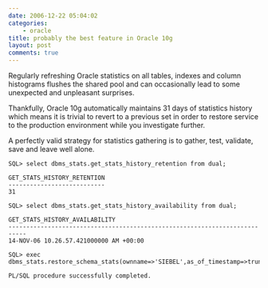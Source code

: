 ```yaml
---
date: 2006-12-22 05:04:02
categories:
    - oracle
title: probably the best feature in Oracle 10g
layout: post
comments: true
---
```

Regularly refreshing Oracle statistics on all tables, indexes and column
histograms flushes the shared pool and can occasionally lead to some
unexpected and unpleasant surprises.

Thankfully, Oracle 10g automatically maintains 31 days of statistics
history which means it is trivial to revert to a previous set in order
to restore service to the production environment while you investigate
further.

A perfectly valid strategy for statistics gathering is to gather, test,
validate, save and leave well alone.


    SQL> select dbms_stats.get_stats_history_retention from dual;

    GET_STATS_HISTORY_RETENTION
    ---------------------------
    31

    SQL> select dbms_stats.get_stats_history_availability from dual;

    GET_STATS_HISTORY_AVAILABILITY
    ---------------------------------------------------------------------------
    14-NOV-06 10.26.57.421000000 AM +00:00

    SQL> exec dbms_stats.restore_schema_stats(ownname=>'SIEBEL',as_of_timestamp=>trunc(sysdate)-7)

    PL/SQL procedure successfully completed. 


